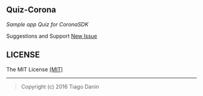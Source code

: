 ## Quiz-Corona
*Sample app Quiz for CoronaSDK*


Suggestions and Support [New Issue](https://github.com/TiagoDanin/Quiz-Corona/issues/new)

## LICENSE
The MIT License [(MIT)](https://github.com/TiagoDanin/Quiz-Corona/blob/master/LICENSE)

---
>Copyright (c) 2016 Tiago Danin
